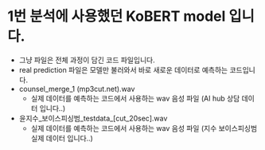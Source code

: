 # 1번 분석에 사용했던 KoBERT model 입니다.
 - 그냥 파일은 전체 과정이 담긴 코드 파일입니다.
 - real prediction 파일은 모델만 불러와서 바로 새로운 데이터로 예측하는 코드입니다.
 - counsel_merge_1 (mp3cut.net).wav
   - 실제 데이터를 예측하는 코드에서 사용하는 wav 음성 파일 (AI hub 상담 데이터 입니다..)
 - 윤지수_보이스피싱범_testdata_[cut_20sec].wav
   - 실제 데이터를 예측하는 코드에서 사용하는 wav 음성 파일 (지수 보이스피싱범 실제 데이터 입니다..)
